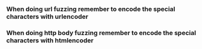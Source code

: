 ### When doing url fuzzing remember to encode the special characters with urlencoder
### When doing http body fuzzing remember to encode the special characters with htmlencoder
